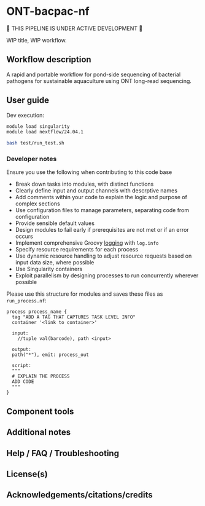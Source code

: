 # ONT-bacpac-nf

:wrench: THIS PIPELINE IS UNDER ACTIVE DEVELOPMENT :wrench:

WIP title, WIP workflow. 

## Workflow description 

A rapid and portable workflow for pond-side sequencing of bacterial pathogens for sustainable aquaculture using ONT long-read sequencing. 

## User guide 

Dev execution: 

```bash 
module load singularity 
module load nextflow/24.04.1
```

```bash
bash test/run_test.sh
```

### Developer notes

Ensure you use the following when contributing to this code base 
* Break down tasks into modules, with distinct functions
* Clearly define input and output channels with descrptive names 
* Add comments within your code to explain the logic and purpose of complex sections
* Use configuration files to manage parameters, separating code from configuration
* Provide sensible default values 
* Design modules to fail early if prerequisites are not met or if an error occurs 
* Implement comprehensive Groovy [logging](https://www.sentinelone.com/blog/getting-started-quickly-groovy-logging/) with `log.info`
* Specify resource requirements for each process 
* Use dynamic resource handling to adjust resource requests based on input data size, where possible 
* Use Singularity containers
* Exploit parallelism by designing processes to run concurrently wherever possible 

Please use this structure for modules and saves these files as `run_process.nf`: 
```
process process_name {
  tag "ADD A TAG THAT CAPTURES TASK LEVEL INFO"
  container '<link to container>'

  input:
	//tuple val(barcode), path <input>

  output:
  path("*"), emit: process_out

  script: 
  """
  # EXPLAIN THE PROCESS 
  ADD CODE 
  """
}
```

## Component tools 

## Additional notes

## Help / FAQ / Troubleshooting

## License(s)

## Acknowledgements/citations/credits
